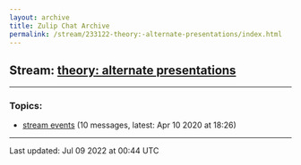 ```yaml
---
layout: archive
title: Zulip Chat Archive
permalink: /stream/233122-theory:-alternate-presentations/index.html
---
```


## Stream: [theory: alternate presentations](https://mattecapu.github.io/ct-zulip-archive/stream/233122-theory:-alternate-presentations/index.html)
---

### Topics:

* [stream events](topic/topic_stream.20events.html) (10 messages, latest: Apr 10 2020 at 18:26)

<hr><p>Last updated: Jul 09 2022 at 00:44 UTC</p>